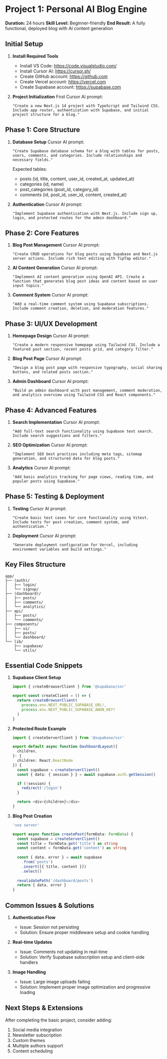 # Project 1: Personal AI Blog Engine
**Duration:** 24 hours
**Skill Level:** Beginner-friendly
**End Result:** A fully functional, deployed blog with AI content generation

## Initial Setup
1. **Install Required Tools**
   - Install VS Code: https://code.visualstudio.com/
   - Install Cursor AI: https://cursor.sh/
   - Create GitHub account: https://github.com
   - Create Vercel account: https://vercel.com
   - Create Supabase account: https://supabase.com

2. **Project Initialization**
   First Cursor AI prompt:
   ```
   "Create a new Next.js 14 project with TypeScript and Tailwind CSS. Include app router, authentication with Supabase, and initial project structure for a blog."
   ```

## Phase 1: Core Structure
1. **Database Setup**
   Cursor AI prompt:
   ```
   "Create Supabase database schema for a blog with tables for posts, users, comments, and categories. Include relationships and necessary fields."
   ```

   Expected tables:
   - posts (id, title, content, user_id, created_at, updated_at)
   - categories (id, name)
   - post_categories (post_id, category_id)
   - comments (id, post_id, user_id, content, created_at)

2. **Authentication**
   Cursor AI prompt:
   ```
   "Implement Supabase authentication with Next.js. Include sign up, login, and protected routes for the admin dashboard."
   ```

## Phase 2: Core Features

1. **Blog Post Management**
   Cursor AI prompt:
   ```
   "Create CRUD operations for blog posts using Supabase and Next.js server actions. Include rich text editing with TipTap editor."
   ```

2. **AI Content Generation**
   Cursor AI prompt:
   ```
   "Implement AI content generation using OpenAI API. Create a function that generates blog post ideas and content based on user input topics."
   ```

3. **Comment System**
   Cursor AI prompt:
   ```
   "Add a real-time comment system using Supabase subscriptions. Include comment creation, deletion, and moderation features."
   ```

## Phase 3: UI/UX Development

1. **Homepage Design**
   Cursor AI prompt:
   ```
   "Create a modern responsive homepage using Tailwind CSS. Include a featured post section, recent posts grid, and category filter."
   ```

2. **Blog Post Page**
   Cursor AI prompt:
   ```
   "Design a blog post page with responsive typography, social sharing buttons, and related posts section."
   ```

3. **Admin Dashboard**
   Cursor AI prompt:
   ```
   "Build an admin dashboard with post management, comment moderation, and analytics overview using Tailwind CSS and React components."
   ```

## Phase 4: Advanced Features

1. **Search Implementation**
   Cursor AI prompt:
   ```
   "Add full-text search functionality using Supabase text search. Include search suggestions and filters."
   ```

2. **SEO Optimization**
   Cursor AI prompt:
   ```
   "Implement SEO best practices including meta tags, sitemap generation, and structured data for blog posts."
   ```

3. **Analytics**
   Cursor AI prompt:
   ```
   "Add basic analytics tracking for page views, reading time, and popular posts using Supabase."
   ```

## Phase 5: Testing & Deployment

1. **Testing**
   Cursor AI prompt:
   ```
   "Create basic test cases for core functionality using Vitest. Include tests for post creation, comment system, and authentication."
   ```

2. **Deployment**
   Cursor AI prompt:
   ```
   "Generate deployment configuration for Vercel, including environment variables and build settings."
   ```

## Key Files Structure
```
app/
├── (auth)/
│   ├── login/
│   └── signup/
├── (dashboard)/
│   ├── posts/
│   ├── comments/
│   └── analytics/
├── api/
│   ├── posts/
│   └── comments/
├── components/
│   ├── ui/
│   ├── posts/
│   └── dashboard/
└── lib/
    ├── supabase/
    └── utils/
```

## Essential Code Snippets

1. **Supabase Client Setup**
   ```typescript
   import { createBrowserClient } from '@supabase/ssr'

   export const createClient = () => {
     return createBrowserClient(
       process.env.NEXT_PUBLIC_SUPABASE_URL!,
       process.env.NEXT_PUBLIC_SUPABASE_ANON_KEY!
     )
   }
   ```

2. **Protected Route Example**
   ```typescript
   import { createServerClient } from '@supabase/ssr'

   export default async function DashboardLayout({
     children,
   }: {
     children: React.ReactNode
   }) {
     const supabase = createServerClient()
     const { data: { session } } = await supabase.auth.getSession()

     if (!session) {
       redirect('/login')
     }

     return <div>{children}</div>
   }
   ```

3. **Blog Post Creation**
   ```typescript
   'use server'
   
   export async function createPost(formData: FormData) {
     const supabase = createServerClient()
     const title = formData.get('title') as string
     const content = formData.get('content') as string
     
     const { data, error } = await supabase
       .from('posts')
       .insert([{ title, content }])
       .select()
       
     revalidatePath('/dashboard/posts')
     return { data, error }
   }
   ```

## Common Issues & Solutions

1. **Authentication Flow**
   - Issue: Session not persisting
   - Solution: Ensure proper middleware setup and cookie handling

2. **Real-time Updates**
   - Issue: Comments not updating in real-time
   - Solution: Verify Supabase subscription setup and client-side handlers

3. **Image Handling**
   - Issue: Large image uploads failing
   - Solution: Implement proper image optimization and progressive loading

## Next Steps & Extensions
After completing the basic project, consider adding:
1. Social media integration
2. Newsletter subscription
3. Custom themes
4. Multiple authors support
5. Content scheduling